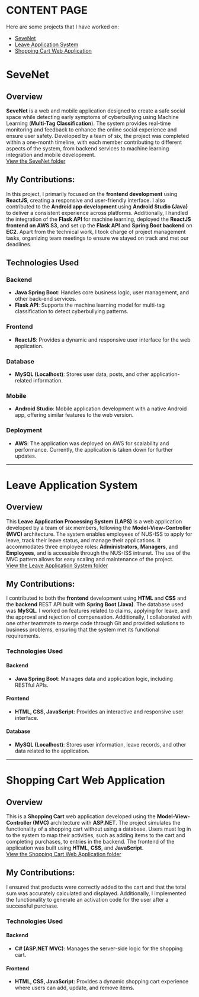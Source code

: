 # CONTENT PAGE
Here are some projects that I have worked on:

- [SeveNet](#sevenet)
- [Leave Application System](#leave-application-system)
- [Shopping Cart Web Application](#shopping-cart-web-application)
  
# SeveNet

## Overview
**SeveNet** is a web and mobile application designed to create a safe social space while detecting early symptoms of cyberbullying using Machine Learning (**Multi-Tag Classification**). The system provides real-time monitoring and feedback to enhance the online social experience and ensure user safety. Developed by a team of six, the project was completed within a one-month timeline, with each member contributing to different aspects of the system, from backend services to machine learning integration and mobile development. <br>
[View the SeveNet folder](https://github.com/laysiong/NUS-ISS_Projects/tree/root/SeveNet)

## My Contributions:
In this project, I primarily focused on the **frontend development** using **ReactJS**, creating a responsive and user-friendly interface. I also contributed to the **Android app development** using **Android Studio (Java)** to deliver a consistent experience across platforms. Additionally, I handled the integration of the **Flask API** for machine learning, deployed the **ReactJS frontend on AWS S3**, and set up the **Flask API** and **Spring Boot backend** on **EC2**. Apart from the technical work, I took charge of project management tasks, organizing team meetings to ensure we stayed on track and met our deadlines.

## Technologies Used

### Backend
- **Java Spring Boot**: Handles core business logic, user management, and other back-end services.
- **Flask API**: Supports the machine learning model for multi-tag classification to detect cyberbullying patterns.

### Frontend
- **ReactJS**: Provides a dynamic and responsive user interface for the web application.

### Database
- **MySQL (Localhost)**: Stores user data, posts, and other application-related information.

### Mobile
- **Android Studio**: Mobile application development with a native Android app, offering similar features to the web version.

### Deployment
- **AWS**: The application was deployed on AWS for scalability and performance. Currently, the application is taken down for further updates.

---

# Leave Application System

## Overview
This **Leave Application Processing System (LAPS)** is a web application developed by a team of six members, following the **Model-View-Controller (MVC)** architecture. The system enables employees of NUS-ISS to apply for leave, track their leave status, and manage their applications. It accommodates three employee roles: **Administrators**, **Managers**, and **Employees**, and is accessible through the NUS-ISS intranet. The use of the MVC pattern allows for easy scaling and maintenance of the project. <br>
[View the Leave Application System folder](https://github.com/laysiong/NUS-ISS_Projects/tree/root/Leave_Application_System)

## My Contributions:
I contributed to both the **frontend** development using **HTML** and **CSS** and the **backend** REST API built with **Spring Boot (Java)**. The database used was **MySQL**. I worked on features related to claims, applying for leave, and the approval and rejection of compensation. Additionally, I collaborated with one other teammate to merge code through Git and provided solutions to business problems, ensuring that the system met its functional requirements.

### Technologies Used

#### Backend
- **Java Spring Boot**: Manages data and application logic, including RESTful APIs.

#### Frontend
- **HTML, CSS, JavaScript**: Provides an interactive and responsive user interface.

#### Database
- **MySQL (Localhost)**: Stores user information, leave records, and other data related to the application.

---

# Shopping Cart Web Application

## Overview
This is a **Shopping Cart** web application developed using the **Model-View-Controller (MVC)** architecture with **ASP.NET**. The project simulates the functionality of a shopping cart without using a database. Users must log in to the system to map their activities, such as adding items to the cart and completing purchases, to entries in the backend. The frontend of the application was built using **HTML**, **CSS**, and **JavaScript**. <br>
[View the Shopping Cart Web Application folder](https://github.com/laysiong/NUS-ISS_Projects/tree/root/ShoppingCart_ASPNET)

## My Contributions:
I ensured that products were correctly added to the cart and that the total sum was accurately calculated and displayed. Additionally, I implemented the functionality to generate an activation code for the user after a successful purchase.

### Technologies Used

#### Backend
- **C# (ASP.NET MVC)**: Manages the server-side logic for the shopping cart.

#### Frontend
- **HTML, CSS, JavaScript**: Provides a dynamic shopping cart experience where users can add, update, and remove items.
